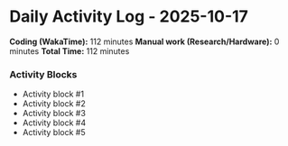 # Daily Activity Log - 2025-10-17

**Coding (WakaTime):** 112 minutes
**Manual work (Research/Hardware):** 0 minutes
**Total Time:** 112 minutes

### Activity Blocks
- Activity block #1
- Activity block #2
- Activity block #3
- Activity block #4
- Activity block #5
